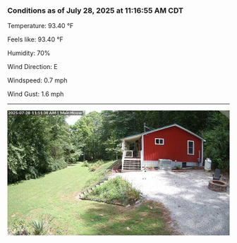 ### Conditions as of July 28, 2025 at 11:16:55 AM CDT 

Temperature: 93.40 &deg;F

Feels like: 93.40 &deg;F

Humidity: 70%

Wind Direction: E

Windspeed: 0.7 mph

Wind Gust: 1.6 mph

---

<img src="./images/latest.jpeg"/>

